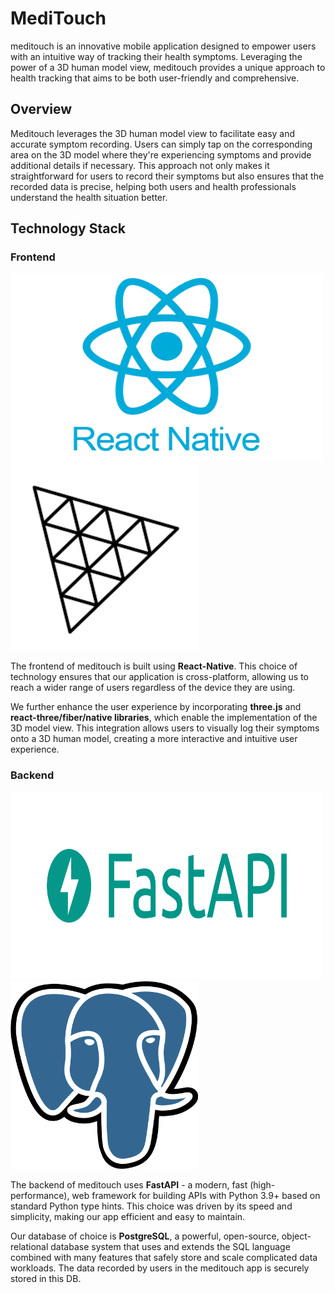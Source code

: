# MediTouch

meditouch is an innovative mobile application designed to empower users with an intuitive way of tracking their health symptoms. Leveraging the power of a 3D human model view, meditouch provides a unique approach to health tracking that aims to be both user-friendly and comprehensive.

## Overview

Meditouch leverages the 3D human model view to facilitate easy and accurate symptom recording. Users can simply tap on the corresponding area on the 3D model where they're experiencing symptoms and provide additional details if necessary. This approach not only makes it straightforward for users to record their symptoms but also ensures that the recorded data is precise, helping both users and health professionals understand the health situation better.

## Technology Stack

### Frontend
<img src="https://github.com/mindongdong/health-record/blob/main/app/src/assets/react_native.png?raw=true" height="300px" width="500px">
<img src="https://github.com/mindongdong/health-record/blob/main/app/src/assets/three.png?raw=true" height="300px" width="300px">

The frontend of meditouch is built using **React-Native**. This choice of technology ensures that our application is cross-platform, allowing us to reach a wider range of users regardless of the device they are using.

We further enhance the user experience by incorporating **three.js** and **react-three/fiber/native libraries**, which enable the implementation of the 3D model view. This integration allows users to visually log their symptoms onto a 3D human model, creating a more interactive and intuitive user experience.

### Backend
<img src="https://github.com/mindongdong/health-record/blob/main/app/src/assets/fastapi.png?raw=true" height="300px" width="500px">
<img src="https://github.com/mindongdong/health-record/blob/main/app/src/assets/postgresql.svg.png?raw=true" height="300px" width="300px">

The backend of meditouch uses **FastAPI** - a modern, fast (high-performance), web framework for building APIs with Python 3.9+ based on standard Python type hints. This choice was driven by its speed and simplicity, making our app efficient and easy to maintain.

Our database of choice is **PostgreSQL**, a powerful, open-source, object-relational database system that uses and extends the SQL language combined with many features that safely store and scale complicated data workloads. The data recorded by users in the meditouch app is securely stored in this DB.
